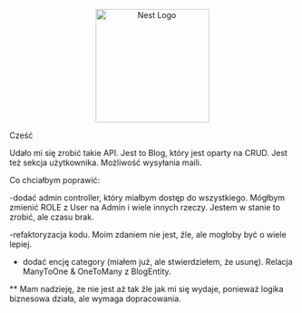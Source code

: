 <p align="center">
  <a href="http://nestjs.com/" target="blank"><img src="https://nestjs.com/img/logo-small.svg" width="200" alt="Nest Logo" /></a>
</p>

[circleci-image]: https://img.shields.io/circleci/build/github/nestjs/nest/master?token=abc123def456
[circleci-url]: https://circleci.com/gh/nestjs/nest



Cześć

Udało mi się zrobić takie API. Jest to Blog, który jest oparty na CRUD. Jest też sekcja użytkownika. Możliwość wysyłania maili. 
 

Co chciałbym poprawić: 

-dodać admin controller, który miałbym dostęp do wszystkiego. Mógłbym zmienić ROLE z User na Admin i wiele innych rzeczy. Jestem w stanie to zrobić, ale czasu brak. 

-refaktoryzacja kodu. Moim zdaniem nie jest, źle, ale mogłoby być o wiele lepiej. 

- dodać encję category (miałem już, ale stwierdziełem, że usunę). Relacja ManyToOne & OneToMany z BlogEntity. 

**
Mam nadzieję, że nie jest aż tak źle jak mi się wydaje, ponieważ logika biznesowa działa, ale wymaga dopracowania. 


